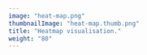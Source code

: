 ```yaml
---
image: "heat-map.png"
thumbnailImage: "heat-map.thumb.png"
title: "Heatmap visualisation."
weight: "80"
---
```

